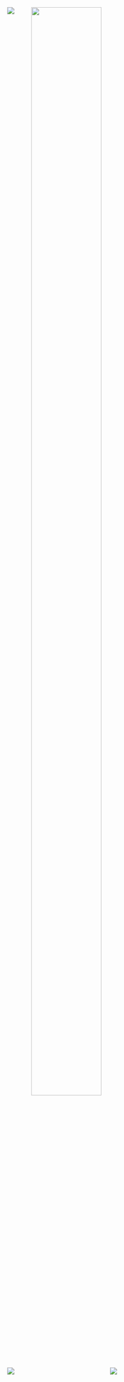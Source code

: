 <div style="width: 50%;" align="center">
        <img align="left" src="https://github-readme-stats.vercel.app/api/top-langs?username=woodymas&&show_icons=true&theme=tokyonight">
<img style="height: 80%;" src="https://media.giphy.com/media/vrxxqQbyRxYi6scCjT/giphy.gif">
<!--        <img src="https://media.giphy.com/media/o0vwzuFwCGAFO/giphy.gif" alt="coding-gif"> -->
</div>


<div style="width: 50%;" data-src="https://git.io/streak-stats">
    <img src="https://github-readme-stats.vercel.app/api?username=woodymas&theme=tokyonight&show_icons=true" />
    <img align="right" id="coding-stats-weekly" src="https://streak-stats.demolab.com?user=WoodyMas&theme=tokyonight&date_format=j%20M%5B%20Y%5D&mode=weekly">
</div>
